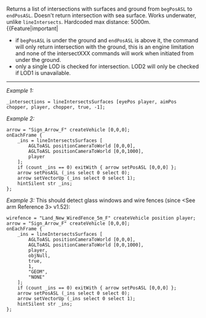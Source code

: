 Returns a list of intersections with surfaces and ground from `begPosASL` to `endPosASL`. Doesn't return intersection with sea surface. Works underwater, unlike `lineIntersects`. Hardcoded max distance: 5000m.
{{Feature|important|
* if `begPosASL` is under the ground and `endPosASL` is above it, the command will only return intersection with the ground, this is an engine limitation and none of the intersectXXX commands will work when initiated from under the ground.
* only a single LOD is checked for intersection. LOD2 will only be checked if LOD1 is unavailable.


---
*Example 1:*
```sqf
_intersections = lineIntersectsSurfaces [eyePos player, aimPos chopper, player, chopper, true, -1];
```

*Example 2:*
```sqf
arrow = "Sign_Arrow_F" createVehicle [0,0,0];
onEachFrame {
	_ins = lineIntersectsSurfaces [
		AGLToASL positionCameraToWorld [0,0,0], 
		AGLToASL positionCameraToWorld [0,0,1000], 
		player
	];
	if (count _ins == 0) exitWith { arrow setPosASL [0,0,0] };
	arrow setPosASL (_ins select 0 select 0);
	arrow setVectorUp (_ins select 0 select 1);
	hintSilent str _ins;
};
```

*Example 3:*
This should detect glass windows and wire fences (since <See arm Reference 3> v1.52):

```sqf
wirefence = "Land_New_WiredFence_5m_F" createVehicle position player;
arrow = "Sign_Arrow_F" createVehicle [0,0,0];
onEachFrame {
	_ins = lineIntersectsSurfaces [
		AGLToASL positionCameraToWorld [0,0,0], 
		AGLToASL positionCameraToWorld [0,0,1000], 
		player,
		objNull,
		true,
		1,
		"GEOM",
		"NONE"
	];
	if (count _ins == 0) exitWith { arrow setPosASL [0,0,0] };
	arrow setPosASL (_ins select 0 select 0);
	arrow setVectorUp (_ins select 0 select 1);
	hintSilent str _ins;
};
```